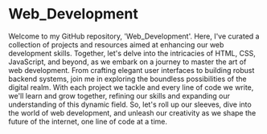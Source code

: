 # Web_Development
Welcome to my GitHub repository, 'Web_Development'. Here, I've curated a collection of projects and resources aimed at enhancing our web development skills. Together, let's delve into the intricacies of HTML, CSS, JavaScript, and beyond, as we embark on a journey to master the art of web development. From crafting elegant user interfaces to building robust backend systems, join me in exploring the boundless possibilities of the digital realm. With each project we tackle and every line of code we write, we'll learn and grow together, refining our skills and expanding our understanding of this dynamic field. So, let's roll up our sleeves, dive into the world of web development, and unleash our creativity as we shape the future of the internet, one line of code at a time.
